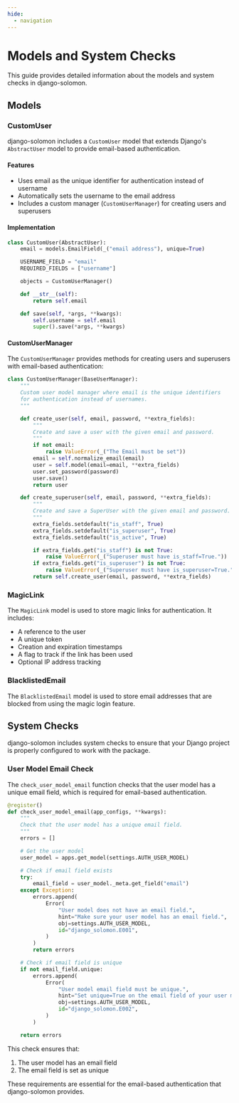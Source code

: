 ```yaml
---
hide:
  - navigation
---
```


# Models and System Checks

This guide provides detailed information about the models and system checks in django-solomon.

## Models

### CustomUser

django-solomon includes a `CustomUser` model that extends Django's `AbstractUser` model to provide email-based authentication.

#### Features

- Uses email as the unique identifier for authentication instead of username
- Automatically sets the username to the email address
- Includes a custom manager (`CustomUserManager`) for creating users and superusers

#### Implementation

```python
class CustomUser(AbstractUser):
    email = models.EmailField(_("email address"), unique=True)

    USERNAME_FIELD = "email"
    REQUIRED_FIELDS = ["username"]

    objects = CustomUserManager()

    def __str__(self):
        return self.email

    def save(self, *args, **kwargs):
        self.username = self.email
        super().save(*args, **kwargs)
```

#### CustomUserManager

The `CustomUserManager` provides methods for creating users and superusers with email-based authentication:

```python
class CustomUserManager(BaseUserManager):
    """
    Custom user model manager where email is the unique identifiers
    for authentication instead of usernames.
    """

    def create_user(self, email, password, **extra_fields):
        """
        Create and save a user with the given email and password.
        """
        if not email:
            raise ValueError(_("The Email must be set"))
        email = self.normalize_email(email)
        user = self.model(email=email, **extra_fields)
        user.set_password(password)
        user.save()
        return user

    def create_superuser(self, email, password, **extra_fields):
        """
        Create and save a SuperUser with the given email and password.
        """
        extra_fields.setdefault("is_staff", True)
        extra_fields.setdefault("is_superuser", True)
        extra_fields.setdefault("is_active", True)

        if extra_fields.get("is_staff") is not True:
            raise ValueError(_("Superuser must have is_staff=True."))
        if extra_fields.get("is_superuser") is not True:
            raise ValueError(_("Superuser must have is_superuser=True."))
        return self.create_user(email, password, **extra_fields)
```

### MagicLink

The `MagicLink` model is used to store magic links for authentication. It includes:

- A reference to the user
- A unique token
- Creation and expiration timestamps
- A flag to track if the link has been used
- Optional IP address tracking

### BlacklistedEmail

The `BlacklistedEmail` model is used to store email addresses that are blocked from using the magic login feature.

## System Checks

django-solomon includes system checks to ensure that your Django project is properly configured to work with the package.

### User Model Email Check

The `check_user_model_email` function checks that the user model has a unique email field, which is required for email-based authentication.

```python
@register()
def check_user_model_email(app_configs, **kwargs):
    """
    Check that the user model has a unique email field.
    """
    errors = []

    # Get the user model
    user_model = apps.get_model(settings.AUTH_USER_MODEL)

    # Check if email field exists
    try:
        email_field = user_model._meta.get_field("email")
    except Exception:
        errors.append(
            Error(
                "User model does not have an email field.",
                hint="Make sure your user model has an email field.",
                obj=settings.AUTH_USER_MODEL,
                id="django_solomon.E001",
            )
        )
        return errors

    # Check if email field is unique
    if not email_field.unique:
        errors.append(
            Error(
                "User model email field must be unique.",
                hint="Set unique=True on the email field of your user model.",
                obj=settings.AUTH_USER_MODEL,
                id="django_solomon.E002",
            )
        )

    return errors
```

This check ensures that:

1. The user model has an email field
2. The email field is set as unique

These requirements are essential for the email-based authentication that django-solomon provides.
